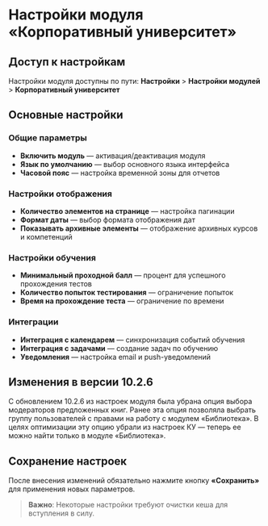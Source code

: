 # Настройки модуля «Корпоративный университет»

## Доступ к настройкам

Настройки модуля доступны по пути:
**Настройки** > **Настройки модулей** > **Корпоративный университет**

## Основные настройки

### Общие параметры

- **Включить модуль** — активация/деактивация модуля
- **Язык по умолчанию** — выбор основного языка интерфейса
- **Часовой пояс** — настройка временной зоны для отчетов

### Настройки отображения

- **Количество элементов на странице** — настройка пагинации
- **Формат даты** — выбор формата отображения дат
- **Показывать архивные элементы** — отображение архивных курсов и компетенций

### Настройки обучения

- **Минимальный проходной балл** — процент для успешного прохождения тестов
- **Количество попыток тестирования** — ограничение попыток
- **Время на прохождение теста** — ограничение по времени

### Интеграции

- **Интеграция с календарем** — синхронизация событий обучения
- **Интеграция с задачами** — создание задач по обучению
- **Уведомления** — настройка email и push-уведомлений

## Изменения в версии 10.2.6

С обновлением 10.2.6 из настроек модуля была убрана опция выбора модераторов предложенных книг. Ранее эта опция позволяла выбрать группу пользователей с правами на работу с модулем «Библиотека». В целях оптимизации эту опцию убрали из настроек КУ — теперь ее можно найти только в модуле «Библиотека».

## Сохранение настроек

После внесения изменений обязательно нажмите кнопку **«Сохранить»** для применения новых параметров.

> **Важно**: Некоторые настройки требуют очистки кеша для вступления в силу. 